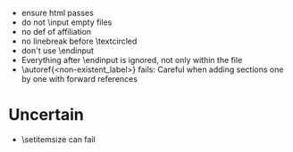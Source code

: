 - ensure html passes
- do not \input empty files
- no def of affiliation
- no linebreak before \textcircled
- don't use \endinput
- Everything after \endinput is ignored, not only within the file 
- \autoref{<non-existent_label>} fails: Careful when adding sections one by one with forward references

# Uncertain
- \setitemsize can fail
